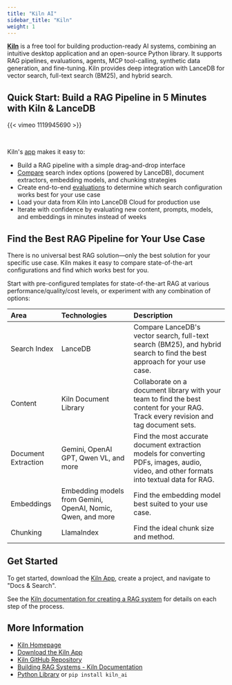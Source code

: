 ```yaml
---
title: "Kiln AI"
sidebar_title: "Kiln"
weight: 1
---
```


[**Kiln**](https://kiln.tech) is a free tool for building production-ready AI systems, combining an intuitive desktop application and an open-source Python library. It supports RAG pipelines, evaluations, agents, MCP tool-calling, synthetic data generation, and fine-tuning. Kiln provides deep integration with LanceDB for vector search, full-text search (BM25), and hybrid search. 

## Quick Start: Build a RAG Pipeline in 5 Minutes with Kiln & LanceDB

{{< vimeo 1119945690 >}}

<br>

Kiln's [app](https://kiln.tech/download) makes it easy to:

 - Build a RAG pipeline with a simple drag-and-drop interface
 - [Compare](#find-the-best-rag-pipeline-for-your-use-case) search index options (powered by LanceDB), document extractors, embedding models, and chunking strategies
 - Create end-to-end [evaluations](https://docs.kiln.tech/docs/evaluations) to determine which search configuration works best for your use case
 - Load your data from Kiln into LanceDB Cloud for production use
 - Iterate with confidence by evaluating new content, prompts, models, and embeddings in minutes instead of weeks

## Find the Best RAG Pipeline for Your Use Case

There is no universal best RAG solution—only the best solution for your specific use case. Kiln makes it easy to compare state-of-the-art configurations and find which works best for you.

Start with pre-configured templates for state-of-the-art RAG at various performance/quality/cost levels, or experiment with any combination of options:

|Area|Technologies|Description|
|:----|:----|:----|
|Search Index|LanceDB|Compare LanceDB's vector search, full-text search (BM25), and hybrid search to find the best approach for your use case.|
|Content|Kiln Document Library|Collaborate on a document library with your team to find the best content for your RAG. Track every revision and tag document sets.|
|Document Extraction|Gemini, OpenAI GPT, Qwen VL, and more|Find the most accurate document extraction models for converting PDFs, images, audio, video, and other formats into textual data for RAG.|
|Embeddings|Embedding models from Gemini, OpenAI, Nomic, Qwen, and more|Find the embedding model best suited to your use case.|
|Chunking|LlamaIndex|Find the ideal chunk size and method.|

## Get Started

To get started, download the [Kiln App](https://kiln.tech/download), create a project, and navigate to "Docs & Search".

See the [Kiln documentation for creating a RAG system](https://docs.kiln.tech/docs/documents-and-search-rag) for details on each step of the process.

## More Information

 - [Kiln Homepage](https://kiln.tech)
 - [Download the Kiln App](https://kiln.tech/download)
 - [Kiln GitHub Repository](https://github.com/Kiln-AI/Kiln)
 - [Building RAG Systems - Kiln Documentation](https://docs.kiln.tech/docs/documents-and-search-rag)
 - [Python Library](https://pypi.org/project/kiln-ai/) or `pip install kiln_ai`

